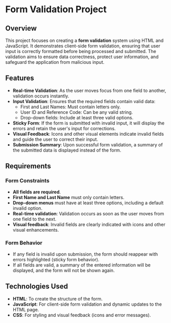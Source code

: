 # Form Validation Project

## Overview
This project focuses on creating a **form validation** system using HTML and JavaScript. It demonstrates client-side form validation, ensuring that user input is correctly formatted before being processed and submitted. The validation aims to ensure data correctness, protect user information, and safeguard the application from malicious input.

## Features
- **Real-time Validation**: As the user moves focus from one field to another, validation occurs instantly.
- **Input Validation**: Ensures that the required fields contain valid data:
  - First and Last Names: Must contain letters only.
  - User ID and Reference Code: Can be any valid string.
  - Drop-down fields: Include at least three valid options.
- **Sticky Form**: If the form is submitted with invalid input, it will display the errors and retain the user's input for corrections.
- **Visual Feedback**: Icons and other visual elements indicate invalid fields and guide the user to correct their input.
- **Submission Summary**: Upon successful form validation, a summary of the submitted data is displayed instead of the form.

## Requirements
### Form Constraints
- **All fields are required**.
- **First Name and Last Name** must only contain letters.
- **Drop-down menus** must have at least three options, including a default invalid option.
- **Real-time validation**: Validation occurs as soon as the user moves from one field to the next.
- **Visual feedback**: Invalid fields are clearly indicated with icons and other visual enhancements.

### Form Behavior
- If any field is invalid upon submission, the form should reappear with errors highlighted (sticky form behavior).
- If all fields are valid, a summary of the entered information will be displayed, and the form will not be shown again.

## Technologies Used
- **HTML**: To create the structure of the form.
- **JavaScript**: For client-side form validation and dynamic updates to the HTML page.
- **CSS**: For styling and visual feedback (icons and error messages).
